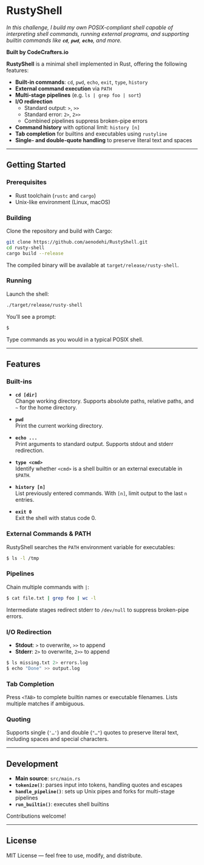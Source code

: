 # RustyShell

*In this challenge, I build my own POSIX-compliant shell capable of interpreting shell commands, running external programs, and supporting builtin commands like **`cd`**, **`pwd`**, **`echo`**, and more.*

**Built by CodeCrafters.io**

**RustyShell** is a minimal shell implemented in Rust, offering the following features:

- **Built-in commands**: `cd`, `pwd`, `echo`, `exit`, `type`, `history`
- **External command execution** via `PATH`
- **Multi-stage pipelines** (e.g. `ls | grep foo | sort`)
- **I/O redirection**
  - Standard output: `>`, `>>`
  - Standard error: `2>`, `2>>`
  - Combined pipelines suppress broken-pipe errors
- **Command history** with optional limit: `history [n]`
- **Tab completion** for builtins and executables using `rustyline`
- **Single- and double-quote handling** to preserve literal text and spaces

---

## Getting Started

### Prerequisites

- Rust toolchain (`rustc` and `cargo`)
- Unix-like environment (Linux, macOS)

### Building

Clone the repository and build with Cargo:

```bash
git clone https://github.com/aenodehi/RustyShell.git
cd rusty-shell
cargo build --release
```

The compiled binary will be available at `target/release/rusty-shell`.

### Running

Launch the shell:

```bash
./target/release/rusty-shell
```

You’ll see a prompt:

```bash
$
```

Type commands as you would in a typical POSIX shell.

---

## Features

### Built-ins

- **`cd [dir]`**  
  Change working directory. Supports absolute paths, relative paths, and `~` for the home directory.

- **`pwd`**  
  Print the current working directory.

- **`echo ...`**  
  Print arguments to standard output. Supports stdout and stderr redirection.

- **`type <cmd>`**  
  Identify whether `<cmd>` is a shell builtin or an external executable in `$PATH`.

- **`history [n]`**  
  List previously entered commands. With `[n]`, limit output to the last `n` entries.

- **`exit 0`**  
  Exit the shell with status code 0.

### External Commands & PATH

RustyShell searches the `PATH` environment variable for executables:

```bash
$ ls -l /tmp
```

### Pipelines

Chain multiple commands with `|`:

```bash
$ cat file.txt | grep foo | wc -l
```

Intermediate stages redirect stderr to `/dev/null` to suppress broken-pipe errors.

### I/O Redirection

- **Stdout**: `>` to overwrite, `>>` to append  
- **Stderr**: `2>` to overwrite, `2>>` to append

```bash
$ ls missing.txt 2> errors.log
$ echo "Done" >> output.log
```

### Tab Completion

Press `<TAB>` to complete builtin names or executable filenames. Lists multiple matches if ambiguous.

### Quoting

Supports single (`'…'`) and double (`"…"`) quotes to preserve literal text, including spaces and special characters.

---

## Development

- **Main source**: `src/main.rs`  
- **`tokenize()`**: parses input into tokens, handling quotes and escapes  
- **`handle_pipeline()`**: sets up Unix pipes and forks for multi-stage pipelines  
- **`run_builtin()`**: executes shell builtins  

Contributions welcome!

---

## License

MIT License — feel free to use, modify, and distribute.
